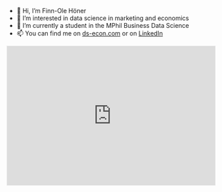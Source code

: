 - 👋 Hi, I’m Finn-Ole Höner
- 👀 I’m interested in data science in marketing and economics
- 🌱 I’m currently a student in the MPhil Business Data Science
- 📫 You can find me on [ds-econ.com](https://www.ds-econ.com) or on [LinkedIn](https://www.linkedin.com/in/finn-hoener/)

<HTML>
<iframe src="https://dsecon.substack.com/embed" width="480" height="320" style="border:1px solid #EEE; background:white;" frameborder="0" scrolling="no"></iframe>
</HTML>
